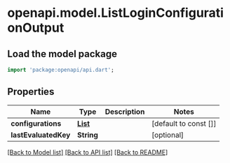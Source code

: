 # openapi.model.ListLoginConfigurationOutput

## Load the model package

```dart
import 'package:openapi/api.dart';
```

## Properties

| Name                 | Type                                                              | Description | Notes                 |
| -------------------- | ----------------------------------------------------------------- | ----------- | --------------------- |
| **configurations**   | [**List<LoginConfigurationObject>**](LoginConfigurationObject.md) |             | [default to const []] |
| **lastEvaluatedKey** | **String**                                                        |             | [optional]            |

[[Back to Model list]](../README.md#documentation-for-models) [[Back to API list]](../README.md#documentation-for-api-endpoints) [[Back to README]](../README.md)
